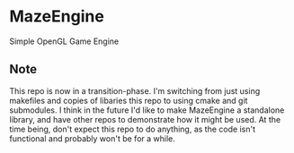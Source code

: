 # MazeEngine
Simple OpenGL Game Engine
## Note
This repo is now in a transition-phase. I'm switching from just using makefiles and copies of libaries this repo to using cmake and git submodules. I think in the future I'd like to make MazeEngine a standalone library, and have other repos to demonstrate how it might be used. At the time being, don't expect this repo to do anything, as the code isn't functional and probably won't be for a while.